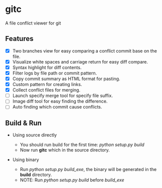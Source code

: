 # gitc

A file conflict viewer for git

## Features

- [x] Two branches view for easy comparing a conflict commit base on the file.
- [x] Visualize white spaces and carriage return for easy diff compare.
- [x] Syntax highlight for diff contents.
- [x] Filter logs by file path or commit pattern.
- [x] Copy commit summary as HTML format for pasting.
- [x] Custom pattern for creating links.
- [x] Collect conflict files for merging.
- [ ] Launch specify merge tool for specify file suffix.
- [ ] Image diff tool for easy finding the difference.
- [ ] Auto finding which commit cause conflicts.

## Build & Run

- Using source directly
  - You should run build for the first time: *python setup.py build*
  - Now run **gitc** which in the source directory.

- Using binary
  - Run *python setup.py build_exe*, the binary will be generated in the **build** directory.
  - NOTE: Run *python setup.py build* before *build_exe*


